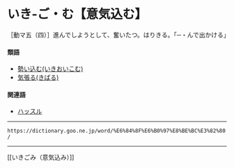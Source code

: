 # いき‐ご・む【意気込む】

［動マ五（四）］進んでしようとして、奮いたつ。はりきる。「─・んで出かける」

#### 類語

-   [勢い込む(いきおいこむ)](https://dictionary.goo.ne.jp/word/%E5%8B%A2%E3%81%84%E8%BE%BC%E3%82%80/#jn-10330)
-   [気張る(きばる)](https://dictionary.goo.ne.jp/word/%E6%B0%97%E5%BC%B5%E3%82%8B/#jn-53525)

#### 関連語

-   [ハッスル](https://dictionary.goo.ne.jp/word/%E3%83%8F%E3%83%83%E3%82%B9%E3%83%AB/#jn-177559)

---
`https://dictionary.goo.ne.jp/word/%E6%84%8F%E6%B0%97%E8%BE%BC%E3%82%80/`

---
[[いきごみ（意気込み）]]